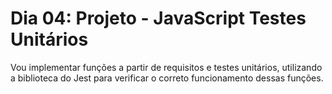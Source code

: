# Dia 04: Projeto - JavaScript Testes Unitários

Vou implementar funções a partir de requisitos e testes unitários, utilizando a biblioteca do Jest para verificar o correto funcionamento dessas funções.